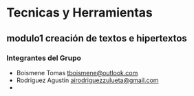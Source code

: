# Tecnicas y Herramientas
## modulo1 creación de textos e hipertextos
### Integrantes del Grupo

* Boismene Tomas <tboismene@outlook.com>
* Rodriguez Agustin <airodriguezzulueta@gmail.com>
*  
